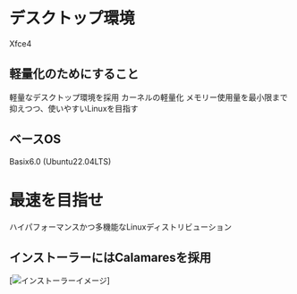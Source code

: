 # デスクトップ環境
Xfce4
## 軽量化のためにすること
軽量なデスクトップ環境を採用
カーネルの軽量化
メモリー使用量を最小限まで抑えつつ、使いやすいLinuxを目指す
## ベースOS
Basix6.0
(Ubuntu22.04LTS)
# 最速を目指せ
ハイパフォーマンスかつ多機能なLinuxディストリビューション
## インストーラーにはCalamaresを採用
[![インストーラーイメージ]("https://en.wikipedia.org/wiki/Calamares_%28software%29")]
